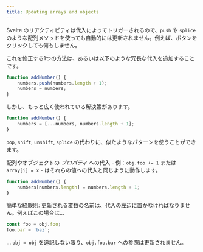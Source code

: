 ```yaml
---
title: Updating arrays and objects
---
```


Svelte のリアクティビティは代入によってトリガーされるので、`push` や `splice` のような配列メソッドを使っても自動的には更新されません。例えば、ボタンをクリックしても何もしません。

これを修正する1つの方法は、あるいは以下のような冗長な代入を追加することです。

```js
function addNumber() {
	numbers.push(numbers.length + 1);
	numbers = numbers;
}
```

しかし、もっと広く使われている解決策があります。

```js
function addNumber() {
	numbers = [...numbers, numbers.length + 1];
}
```

`pop`, `shift`, `unshift`, `splice` の代わりに、似たようなパターンを使うことができます。

配列やオブジェクトの *プロパティ* への代入 - 例：`obj.foo += 1` または `array[i] = x` - はそれらの値への代入と同じように動作します。

```js
function addNumber() {
	numbers[numbers.length] = numbers.length + 1;
}
```

簡単な経験則: 更新される変数の名前は、代入の左辺に置かなければなりません。例えばこの場合は…

```js
const foo = obj.foo;
foo.bar = 'baz';
```

… `obj = obj` を追記しない限り、`obj.foo.bar` への参照は更新されません。